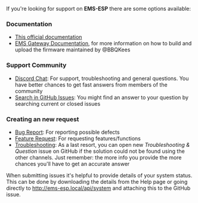 If you're looking for support on **EMS-ESP** there are some options available:

### Documentation

- [This official documentation](https://emsesp.github.io/docs/#/)
- [EMS Gateway Documentation](https://bbqkees-electronics.nl/wiki/), for more information on how to build and upload the firmware maintained by @BBQKees

### Support Community

- [Discord Chat](https://discord.gg/3J3GgnzpyT): For support, troubleshooting and general questions. You have better chances to get fast answers from members of the community
- [Search in GitHub Issues](https://github.com/emsesp/EMS-ESP32/issues): You might find an answer to your question by searching current or closed issues

### Creating an new request

- [Bug Report](https://github.com/emsesp/EMS-ESP32/issues/new?template=bug_report.md): For reporting possible defects
- [Feature Request](https://github.com/emsesp/EMS-ESP32/issues/new?template=feature_request.md): For requesting features/functions
- [Troubleshooting](https://github.com/emsesp/EMS-ESP32/issues/new?template=questions---troubleshooting.md): As a last resort, you can open new _Troubleshooting & Question_ issue on GitHub if the solution could not be found using the other channels. Just remember: the more info you provide the more chances you'll have to get an accurate answer

When submitting issues it's helpful to provide details of your system status. This can be done by downloading the details from the Help page or going directly to http://ems-esp.local/api/system and attaching this to the GitHub issue.
